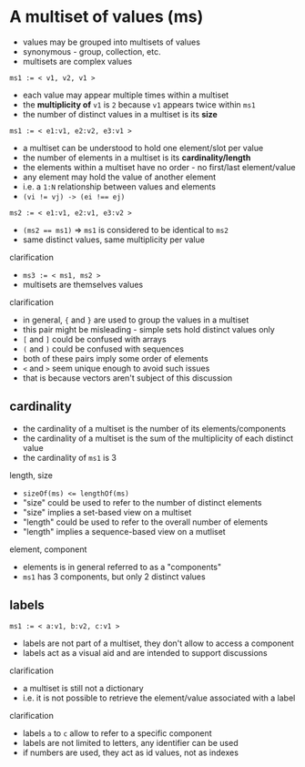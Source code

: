 
<!-- ======================================================================= -->
# A multiset of values (ms)

* values may be grouped into multisets of values
* synonymous - group, collection, etc.
* multisets are complex values

`ms1 := < v1, v2, v1 >`

* each value may appear multiple times within a multiset
* the **multiplicity of** `v1` is `2` because `v1` appears twice within `ms1`
* the number of distinct values in a multiset is its **size**

`ms1 := < e1:v1, e2:v2, e3:v1 >`

* a multiset can be understood to hold one element/slot per value
* the number of elements in a multiset is its **cardinality/length**
* the elements within a multiset have no order - no first/last element/value
* any element may hold the value of another element
* i.e. a `1:N` relationship between values and elements
* `(vi != vj) -> (ei !== ej)`

`ms2 := < e1:v1, e2:v1, e3:v2 >`

* `(ms2 == ms1)` => `ms1` is considered to be identical to `ms2`
* same distinct values, same multiplicity per value

clarification

* `ms3 := < ms1, ms2 >`
* multisets are themselves values

clarification

* in general, `{` and `}` are used to group the values in a multiset
* this pair might be misleading - simple sets hold distinct values only
* `[` and `]` could be confused with arrays
* `(` and `)` could be confused with sequences
* both of these pairs imply some order of elements
* `<` and `>` seem unique enough to avoid such issues
* that is because vectors aren't subject of this discussion

<!-- ======================================================================= -->
## cardinality

* the cardinality of a multiset is
  the number of its elements/components
* the cardinality of a multiset is the sum of
  the multiplicity of each distinct value
* the cardinality of `ms1` is 3

length, size

* `sizeOf(ms) <= lengthOf(ms)`
* "size" could be used to refer to the number of distinct elements
* "size" implies a set-based view on a multiset
* "length" could be used to refer to the overall number of elements
* "length" implies a sequence-based view on a mutliset

element, component

* elements is in general referred to as a "components"
* `ms1` has 3 components, but only 2 distinct values

<!-- ======================================================================= -->
## labels

`ms1 := < a:v1, b:v2, c:v1 >`

* labels are not part of a multiset, they don't allow to access a component
* labels act as a visual aid and are intended to support discussions

clarification

* a multiset is still not a dictionary
* i.e. it is not possible to retrieve the element/value associated with a label

clarification

* labels `a` to `c` allow to refer to a specific component
* labels are not limited to letters, any identifier can be used
* if numbers are used, they act as id values, not as indexes
